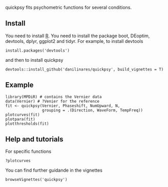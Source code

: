 <!-- README.md is generated from README.Rmd. Please edit that file -->



quickpsy fits psychometric functions for several conditions.

Install
-------

You need to install [R](http://cran.rstudio.com). You need to install the package boot, DEoptim, devtools, dplyr, ggplot2 and tidyr. For example, to install devtools

``` {.r}
install.packages('devtools')
```

and then to install quickpsy

``` {.r}
devtools::install_github('danilinares/quickpsy', build_vignettes = T)
```

Example
-------

``` {.r}
library(MPDiR) # contains the Vernier data
data(Vernier) # ?Venier for the reference
fit <- quickpsy(Vernier, Phaseshift, NumUpward, N,
                grouping = .(Direction, WaveForm, TempFreq))
plotcurves(fit)
plotpara(fit)
plotthresholds(fit)
```

Help and tutorials
------------------

For specific functions

``` {.r}
?plotcurves
```

You can find further guidande in the vignettes

``` {.r}
browseVignettes('quickpsy')
```
